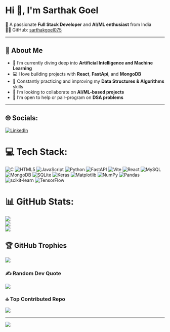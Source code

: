 # Hi 👋, I'm Sarthak Goel

🎯 A passionate **Full Stack Developer** and **AI/ML enthusiast** from India  
👨‍💻 GitHub: [sarthakgoel075](https://github.com/sarthakgoel075)

---

## 🚀 About Me

- 🌱 I’m currently diving deep into **Artificial Intelligence and Machine Learning**  
- 💻 I love building projects with **React**, **FastApi**, and **MongoDB**  
- 🧠 Constantly practicing and improving my **Data Structures & Algorithms** skills  
- 👯 I’m looking to collaborate on **AI/ML-based projects**  
- 🤝 I’m open to help or pair-program on **DSA problems**  

---
## 🌐 Socials:
[![LinkedIn](https://img.shields.io/badge/LinkedIn-%230077B5.svg?logo=linkedin&logoColor=white)](https://linkedin.com/in/sarthak-goel-935326264) 

# 💻 Tech Stack:
![C](https://img.shields.io/badge/c-%2300599C.svg?style=for-the-badge&logo=c&logoColor=white) ![HTML5](https://img.shields.io/badge/html5-%23E34F26.svg?style=for-the-badge&logo=html5&logoColor=white) ![JavaScript](https://img.shields.io/badge/javascript-%23323330.svg?style=for-the-badge&logo=javascript&logoColor=%23F7DF1E) ![Python](https://img.shields.io/badge/python-3670A0?style=for-the-badge&logo=python&logoColor=ffdd54) ![FastAPI](https://img.shields.io/badge/FastAPI-005571?style=for-the-badge&logo=fastapi) ![Vite](https://img.shields.io/badge/vite-%23646CFF.svg?style=for-the-badge&logo=vite&logoColor=white) ![React](https://img.shields.io/badge/react-%2320232a.svg?style=for-the-badge&logo=react&logoColor=%2361DAFB) ![MySQL](https://img.shields.io/badge/mysql-4479A1.svg?style=for-the-badge&logo=mysql&logoColor=white) ![MongoDB](https://img.shields.io/badge/MongoDB-%234ea94b.svg?style=for-the-badge&logo=mongodb&logoColor=white) ![SQLite](https://img.shields.io/badge/sqlite-%2307405e.svg?style=for-the-badge&logo=sqlite&logoColor=white) ![Keras](https://img.shields.io/badge/Keras-%23D00000.svg?style=for-the-badge&logo=Keras&logoColor=white) ![Matplotlib](https://img.shields.io/badge/Matplotlib-%23ffffff.svg?style=for-the-badge&logo=Matplotlib&logoColor=black) ![NumPy](https://img.shields.io/badge/numpy-%23013243.svg?style=for-the-badge&logo=numpy&logoColor=white) ![Pandas](https://img.shields.io/badge/pandas-%23150458.svg?style=for-the-badge&logo=pandas&logoColor=white) ![scikit-learn](https://img.shields.io/badge/scikit--learn-%23F7931E.svg?style=for-the-badge&logo=scikit-learn&logoColor=white) ![TensorFlow](https://img.shields.io/badge/TensorFlow-%23FF6F00.svg?style=for-the-badge&logo=TensorFlow&logoColor=white)
# 📊 GitHub Stats:
![](https://github-readme-stats.vercel.app/api?username=sarthakgoel075&theme=dark&hide_border=false&include_all_commits=true&count_private=false)<br/>
![](https://nirzak-streak-stats.vercel.app/?user=sarthakgoel075&theme=dark&hide_border=false)<br/>
![](https://github-readme-stats.vercel.app/api/top-langs/?username=sarthakgoel075&theme=dark&hide_border=false&include_all_commits=true&count_private=false&layout=compact)

## 🏆 GitHub Trophies
![](https://github-profile-trophy.vercel.app/?username=sarthakgoel075&theme=radical&no-frame=false&no-bg=true&margin-w=4)

### ✍️ Random Dev Quote
![](https://quotes-github-readme.vercel.app/api?type=horizontal&theme=radical)

### 🔝 Top Contributed Repo
![](https://github-contributor-stats.vercel.app/api?username=sarthakgoel075&limit=5&theme=dark&combine_all_yearly_contributions=true)

---
[![](https://visitcount.itsvg.in/api?id=sarthakgoel075&icon=0&color=0)](https://visitcount.itsvg.in)

<!-- Proudly created with GPRM ( https://gprm.itsvg.in ) -->
